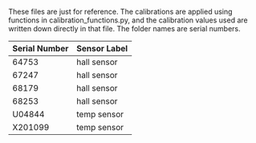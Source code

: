 These files are just for reference. The calibrations are applied using functions in calibration_functions.py, and the calibration values used are written down directly in that file. The folder names are serial numbers.


| Serial Number | Sensor Label  |
| ------------- | ------------- |
|    64753      |  hall sensor  |
|    67247      |  hall sensor  |
|    68179      |  hall sensor  |
|    68253      |  hall sensor  |
|    U04844     |  temp sensor  |
|   X201099     |  temp sensor  |

